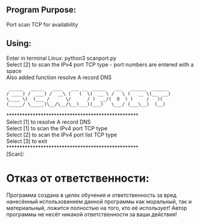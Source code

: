 ## Program Purpose:
Port scan TCP for availability



## Using:

Enter in terminal Linux: python3 scanport.py  
Select [2] to scan the IPv4 port TCP type - port numbers are entered with a space  
Also added function resolve A record DNS

     _____   _____   ____   ___ __  _____   ___   ______  ______
    / ____) /  ___) /  __\ (   (  \(  __ \ /   \ (   __ \(__  __)
    \____ \(  (___ /      \/      / )  __/(  O  ) )     /   )(
    (_____/ \_____)\__/\__/\__)___)(___)   \___/ (___\__)  (__)
             
\**************************************************  
Select [1] to resolve A record DNS  
Select [1] to scan the IPv4 port TCP type  
Select [2] to scan the IPv4 port list TCP type  
Select [3] to exit  
\**************************************************  
[Scan]:

# Отказ от ответственности:

Программа создана в целях обучения и ответственность за вред нанесённый использованием данной программы как моральный, 
так и материальный, ложится полностью на того, кто её использует! 
Автор программы не несёт никакой ответственности за ваши действия!
